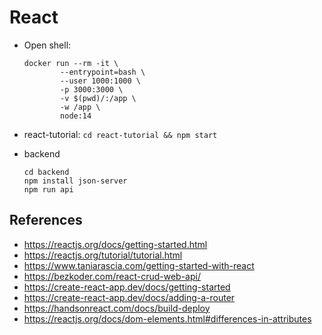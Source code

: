 # React

- Open shell:
  ```shell
  docker run --rm -it \
          --entrypoint=bash \
          --user 1000:1000 \
          -p 3000:3000 \
          -v $(pwd)/:/app \
          -w /app \
          node:14
  ```

- react-tutorial: `cd react-tutorial && npm start`

- backend
  ```shell
  cd backend
  npm install json-server
  npm run api
  ```

## References
- https://reactjs.org/docs/getting-started.html
- https://reactjs.org/tutorial/tutorial.html
- https://www.taniarascia.com/getting-started-with-react
- https://bezkoder.com/react-crud-web-api/
- https://create-react-app.dev/docs/getting-started
- https://create-react-app.dev/docs/adding-a-router
- https://handsonreact.com/docs/build-deploy
- https://reactjs.org/docs/dom-elements.html#differences-in-attributes
